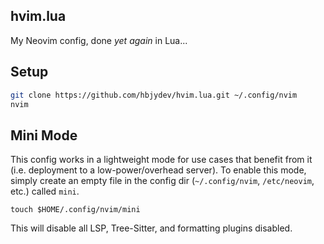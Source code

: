 ## hvim.lua

My Neovim config, done _yet again_ in Lua...

## Setup

```sh
git clone https://github.com/hbjydev/hvim.lua.git ~/.config/nvim
nvim
```

## Mini Mode

This config works in a lightweight mode for use cases that benefit from it (i.e.
deployment to a low-power/overhead server). To enable this mode, simply create
an empty file in the config dir (`~/.config/nvim`, `/etc/neovim`, etc.) called
`mini`.

```shell
touch $HOME/.config/nvim/mini
```

This will disable all LSP, Tree-Sitter, and formatting plugins disabled.

